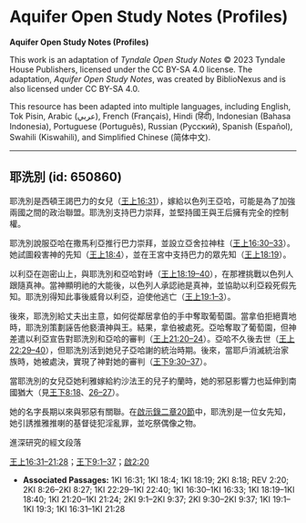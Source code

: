 # Aquifer Open Study Notes (Profiles)

**Aquifer Open Study Notes (Profiles)**

This work is an adaptation of *Tyndale Open Study Notes* © 2023 Tyndale House Publishers, licensed under the CC BY\-SA 4\.0 license. The adaptation, *Aquifer Open Study Notes*, was created by BiblioNexus and is also licensed under CC BY\-SA 4\.0\.

This resource has been adapted into multiple languages, including English, Tok Pisin, Arabic (عربي), French (Français), Hindi (हिंदी), Indonesian (Bahasa Indonesia), Portuguese (Português), Russian (Русский), Spanish (Español), Swahili (Kiswahili), and Simplified Chinese (简体中文).



--------------------------------

## 耶洗別 (id: 650860)

耶洗別是西頓王謁巴力的女兒（[王上16:31](https://ref.ly/1Kgs16:31)），嫁給以色列王亞哈，可能是為了加強兩國之間的政治聯盟。耶洗別支持巴力崇拜，並堅持國王與王后擁有完全的控制權。

耶洗別說服亞哈在撒馬利亞推行巴力崇拜，並設立亞舍拉神柱（[王上16:30–33](https://ref.ly/1Kgs16:30-1Kgs16:33)）。她試圖殺害神的先知（[王上18:4](https://ref.ly/1Kgs18:4)），並在王宮中支持巴力的眾先知（[王上18:19](https://ref.ly/1Kgs18:19)）。

以利亞在迦密山上，與耶洗別和亞哈對峙（[王上18:19–40](https://ref.ly/1Kgs18:19-1Kgs18:40)），在那裡挑戰以色列人跟隨真神。當神顯明祂的大能後，以色列人承認祂是真神，並協助以利亞殺死假先知。耶洗別得知此事後威脅以利亞，迫使他逃亡（[王上19:1–3](https://ref.ly/1Kgs19:1-1Kgs19:3)）。

後來，耶洗別給丈夫出主意，如何從鄰居拿伯的手中奪取葡萄園。當拿伯拒絕賣地時，耶洗別策劃誣告他褻瀆神與王。結果，拿伯被處死。亞哈奪取了葡萄園，但神差遣以利亞宣告對耶洗別和亞哈的審判（[王上21:20–24](https://ref.ly/1Kgs21:20-1Kgs21:24)）。亞哈不久後去世（[王上22:29–40](https://ref.ly/1Kgs22:29-1Kgs22:40)），但耶洗別活到她兒子亞哈謝的統治時期。後來，當耶戶消滅統治家族時，她被處決，實現了神對她的審判（[王下9:30–37](https://ref.ly/2Kgs9:30-2Kgs9:37)）。

當耶洗別的女兒亞她利雅嫁給約沙法王的兒子約蘭時，她的邪惡影響力也延伸到南國猶大（見[王下8:18](https://ref.ly/2Kgs8:18)、[26–27](https://ref.ly/2Kgs8:26-2Kgs8:27)）。

她的名字長期以來與邪惡有關聯。在[啟示錄二章20節](https://ref.ly/Rev2:20)中，耶洗別是一位女先知，她引誘推雅推喇的基督徒犯淫亂罪，並吃祭偶像之物。

進深研究的經文段落

[王上16:31–21:28](https://ref.ly/1Kgs16:31-1Kgs21:28)；[王下9:1–37](https://ref.ly/2Kgs9:1-2Kgs9:37)；[啟2:20](https://ref.ly/Rev2:20)

* **Associated Passages:** 1KI 16:31; 1KI 18:4; 1KI 18:19; 2KI 8:18; REV 2:20; 2KI 8:26–2KI 8:27; 1KI 22:29–1KI 22:40; 1KI 16:30–1KI 16:33; 1KI 18:19–1KI 18:40; 1KI 21:20–1KI 21:24; 2KI 9:1–2KI 9:37; 2KI 9:30–2KI 9:37; 1KI 19:1–1KI 19:3; 1KI 16:31–1KI 21:28

